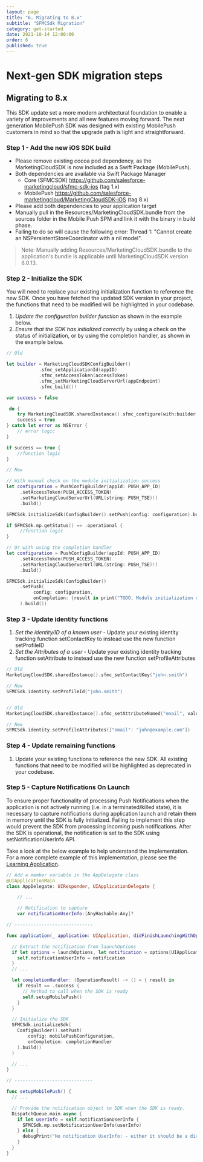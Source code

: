 ```yaml
---
layout: page
title: "6. Migrating to 8.x"
subtitle: "SFMCSdk Migration"
category: get-started
date: 2021-10-14 12:00:00
order: 6
published: true
---
```


# Next-gen SDK migration steps

## Migrating to 8.x

This SDK update set a more modern architectural foundation to enable a variety of improvements and all new features moving forward. The next generation MobilePush SDK was designed with existing MobilePush customers in mind so that the upgrade path is light and straightforward.


### Step 1 - Add the new iOS SDK build

* Please remove existing cocoa pod dependency, as the MarketingCloudSDK is now included as a Swift Package (MobilePush).
* Both dependencies are available via Swift Package Manager
    * Core (SFMCSDK) https://github.com/salesforce-marketingcloud/sfmc-sdk-ios (tag 1.x)
    * MobilePush https://github.com/salesforce-marketingcloud/MarketingCloudSDK-iOS (tag 8.x)
* Please add both dependencies to your application target
* Manually pull in the Resources/MarketingCloudSDK.bundle from the sources folder in the Mobile Push SPM and link it with the binary in build phase.
* Failing to do so will cause the following error: Thread 1: "Cannot create an NSPersistentStoreCoordinator with a nil model".

> Note: Manually adding Resources/MarketingCloudSDK.bundle to the application's bundle is applicable until MarketingCloudSDK version 8.0.13. 

### Step 2 - Initialize the SDK

You will need to replace your existing initialization function to reference the new SDK. Once you have fetched the updated SDK version in your project, the functions that need to be modified will be highlighted in your codebase.


1. *Update the configuration builder function* as shown in the example below.
2. *Ensure that the SDK has initialized correctly* by using a check on the status of initialization, or by using the completion handler, as shown in the example below.

```swift
// Old

let builder = MarketingCloudSDKConfigBuilder()
            .sfmc_setApplicationId(appID)
            .sfmc_setAccessToken(accessToken)
            .sfmc_setMarketingCloudServerUrl(appEndpoint)
            .sfmc_build()!

var success = false

 do {
    try MarketingCloudSDK.sharedInstance().sfmc_configure(with:builder)
    success = true
} catch let error as NSError {
    // error logic
}

if success == true {
    //function logic
}

// New

// With manual check on the module initialization success
let configuration = PushConfigBuilder(appId: PUSH_APP_ID)
     .setAccessToken(PUSH_ACCESS_TOKEN)
     .setMarketingCloudServerUrl(URL(string: PUSH_TSE)!)
     .build()

SFMCSdk.initializeSdk(ConfigBuilder().setPush(config: configuration).build())

if SFMCSdk.mp.getStatus() == .operational {
     //function logic
}

// Or with using the completion handler
let configuration = PushConfigBuilder(appId: PUSH_APP_ID)
     .setAccessToken(PUSH_ACCESS_TOKEN)
     .setMarketingCloudServerUrl(URL(string: PUSH_TSE)!)
     .build()

SFMCSdk.initializeSdk(ConfigBuilder()
     .setPush(
          config: configuration,
          onCompletion: {result in print("TODO, Module initialization result is: \(result.rawValue)")}
     ).build())
```     

### Step 3 - Update identity functions

1. *Set the identity/ID of a known user* - Update your existing identity tracking function setContactKey to instead use the new function setProfileID
2. *Set the Attributes of a user* - Update your existing identity tracking function setAttribute to instead use the new function setProfileAttributes

```swift
// Old
MarketingCloudSDK.sharedInstance().sfmc_setContactKey("john.smith")

// New
SFMCSdk.identity.setProfileId("john.smith")


// Old
MarketingCloudSDK.sharedInstance().sfmc_setAttributeNamed("email", value: "john@example.com")

// New
SFMCSdk.identity.setProfileAttributes(["email": "john@example.com"])
```

### Step 4 - Update remaining functions

1. Update your existing functions to reference the new SDK. All existing functions that need to be modified will be highlighted as deprecated in your codebase.

### Step 5 - Capture Notifications On Launch

To ensure proper functionality of processing Push Notifications when the application is not actively running (i.e. in a terminated/killed state), it is necessary to capture notifications during application launch and retain them in memory until the SDK is fully initialized. Failing to implement this step would prevent the SDK from processing incoming push notifications. After the SDK is operational, the notification is set to the SDK using setNotificationUserInfo API.

Take a look at the below example to help understand the implementation. For a more complete example of this implementation, please see the [Learning Application](https://github.com/salesforce-marketingcloud/MarketingCloudSDK-iOS/blob/spm/examples/LearningApp/LearningApp/AppDelegate.swift#L186L191).

```swift
// Add a member variable in the AppDelegate class
@UIApplicationMain
class AppDelegate: UIResponder, UIApplicationDelegate {

    // ...

    // Notification to capture
    var notificationUserInfo:[AnyHashable:Any]?

// -----------------------------

func application(_ application: UIApplication, didFinishLaunchingWithOptions launchOptions: [UIApplication.LaunchOptionsKey: Any]?) -> Bool {

  // Extract the notification from launchOptions
  if let options = launchOptions, let notification = options[UIApplication.LaunchOptionsKey.remoteNotification] as? [AnyHashable: Any] {
    self.notificationUserInfo = notification
  }
  // ... 

  let completionHandler: (OperationResult) -> () = { result in
    if result == .success {
      // Method to call when the SDK is ready
      self.setupMobilePush()
    }   
  }

  // Initialize the SDK
  SFMCSdk.initializeSdk(
    ConfigBuilder().setPush(
        config: mobilePushConfiguration, 
        onCompletion: completionHandler
    ).build()
  )

  // ...
}

// -----------------------------

func setupMobilePush() {
  // ...

  // Provide the notification object to SDK when the SDK is ready.
  DispatchQueue.main.async {
    if let userInfo = self.notificationUserInfo {
      SFMCSdk.mp.setNotificationUserInfo(userInfo)
    } else {
      debugPrint("No notification UserInfo: - either it should be a direct launch or Notification userInfo is not available when launched from notification")
    }
  }
}
```

